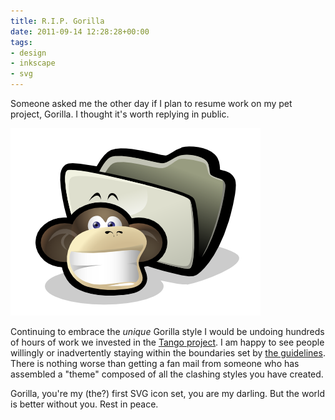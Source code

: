 ```yaml
---
title: R.I.P. Gorilla
date: 2011-09-14 12:28:28+00:00
tags:
- design
- inkscape
- svg
---
```


Someone asked me the other day if I plan to resume work on my pet project, Gorilla. I thought it's worth replying in public.

![](gorilla-splash2.png)

Continuing to embrace the _unique_ Gorilla style I would be undoing hundreds of hours of work we invested in the [Tango project](https://librearts.org/2009/07/dancing-tango-on-the-desktop/). I am happy to see people willingly or inadvertently staying within the boundaries set by [the guidelines](https://web.archive.org/web/20150212071236/http%3A%2F%2Ftango.freedesktop.org/Tango_Icon_Theme_Guidelines). There is nothing worse than getting a fan mail from someone who has assembled a "theme" composed of all the clashing styles you have created. 

Gorilla, you're my (the?) first SVG icon set, you are my darling. But the world is better without you. Rest in peace.
